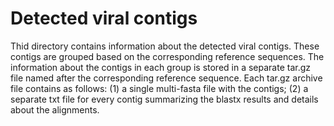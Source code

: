 # Detected viral contigs

Thid directory contains information about the detected viral contigs. These contigs are grouped based on the corresponding reference sequences.
The information about the contigs in each group is stored in a separate tar.gz file named after the corresponding reference sequence.
Each tar.gz archive file contains as follows:
(1) a single multi-fasta file with the contigs;
(2) a separate txt file for every contig summarizing the blastx results and details about the alignments.  
